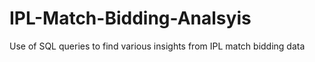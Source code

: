 # IPL-Match-Bidding-Analsyis
Use of SQL queries to find various insights from IPL match bidding data
